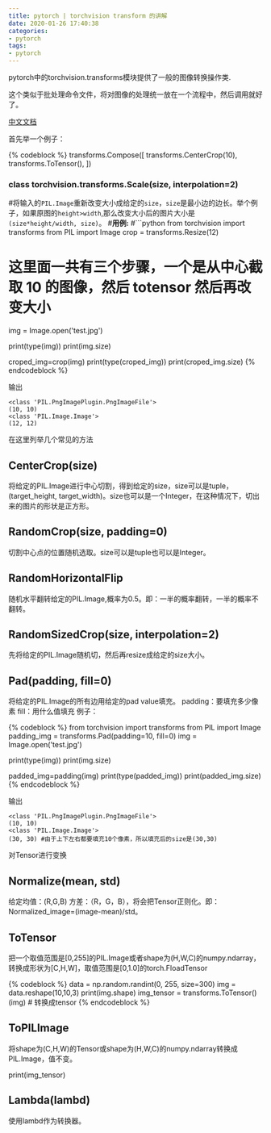 ```yaml
---
title: pytorch | torchvision transform 的讲解
date: 2020-01-26 17:40:38
categories:
- pytorch
tags:
- pytorch
---
```

pytorch中的torchvision.transforms模块提供了一般的图像转换操作类.

这个类似于批处理命令文件，将对图像的处理统一放在一个流程中，然后调用就好了。

<!-- more -->

[中文文档](https://pytorch-cn.readthedocs.io/zh/latest/torchvision/torchvision-transform/)

首先举一个例子：

{% codeblock %}
transforms.Compose([
     transforms.CenterCrop(10),
     transforms.ToTensor(),
 ])

### class torchvision.transforms.Scale(size, interpolation=2)

#将输入的`PIL.Image`重新改变大小成给定的`size`，`size`是最小边的边长。举个例子，如果原图的`height>width`,那么改变大小后的图片大小是`(size*height/width, size)`。
#**用例:** 
#```python
from torchvision import transforms
from PIL import Image
crop = transforms.Resize(12)

# 这里面一共有三个步骤，一个是从中心截取 10 的图像，然后 totensor 然后再改变大小
img = Image.open('test.jpg')

print(type(img))
print(img.size)

croped_img=crop(img)
print(type(croped_img))
print(croped_img.size)
{% endcodeblock %}

输出

	<class 'PIL.PngImagePlugin.PngImageFile'>
	(10, 10)
	<class 'PIL.Image.Image'>
	(12, 12)

在这里列举几个常见的方法

## CenterCrop(size)

将给定的PIL.Image进行中心切割，得到给定的size，size可以是tuple，(target_height, target_width)。size也可以是一个Integer，在这种情况下，切出来的图片的形状是正方形。

## RandomCrop(size, padding=0)

切割中心点的位置随机选取。size可以是tuple也可以是Integer。

## RandomHorizontalFlip

随机水平翻转给定的PIL.Image,概率为0.5。即：一半的概率翻转，一半的概率不翻转。

## RandomSizedCrop(size, interpolation=2)

先将给定的PIL.Image随机切，然后再resize成给定的size大小。

## Pad(padding, fill=0)

将给定的PIL.Image的所有边用给定的pad value填充。 padding：要填充多少像素 fill：用什么值填充 例子：

{% codeblock %}
from torchvision import transforms
from PIL import Image
padding_img = transforms.Pad(padding=10, fill=0)
img = Image.open('test.jpg')

print(type(img))
print(img.size)

padded_img=padding(img)
print(type(padded_img))
print(padded_img.size)
{% endcodeblock %}

输出

	<class 'PIL.PngImagePlugin.PngImageFile'>
	(10, 10)
	<class 'PIL.Image.Image'>
	(30, 30) #由于上下左右都要填充10个像素，所以填充后的size是(30,30)

对Tensor进行变换

## Normalize(mean, std)

给定均值：(R,G,B) 方差：（R，G，B），将会把Tensor正则化。即：Normalized_image=(image-mean)/std。

## ToTensor

把一个取值范围是[0,255]的PIL.Image或者shape为(H,W,C)的numpy.ndarray，转换成形状为[C,H,W]，取值范围是[0,1.0]的torch.FloadTensor

{% codeblock %}
data = np.random.randint(0, 255, size=300)
img = data.reshape(10,10,3)
print(img.shape)
img_tensor = transforms.ToTensor()(img) # 转换成tensor
{% endcodeblock %}

## ToPILImage

将shape为(C,H,W)的Tensor或shape为(H,W,C)的numpy.ndarray转换成PIL.Image，值不变。

print(img_tensor)

## Lambda(lambd)

使用lambd作为转换器。